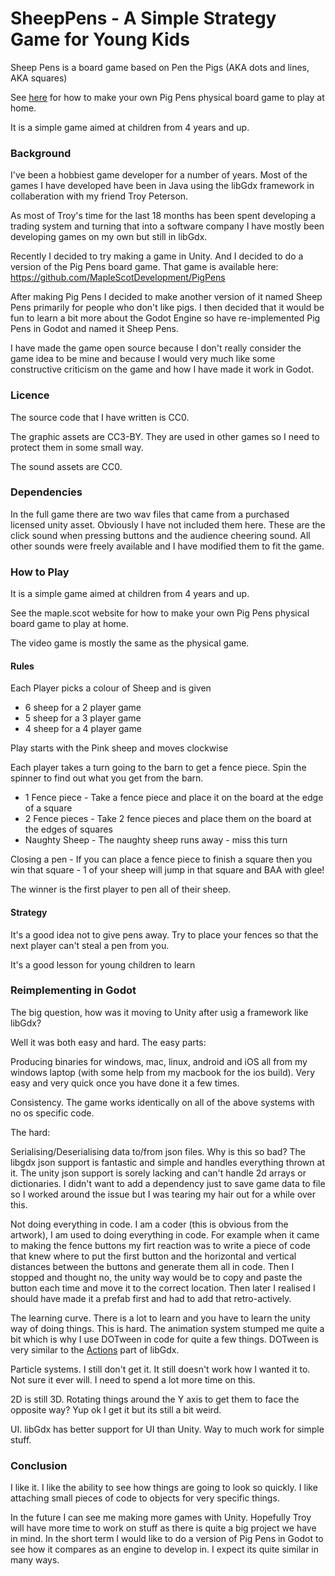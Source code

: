 # SheepPens - A Simple Strategy Game for Young Kids

Sheep Pens is a board game based on Pen the Pigs (AKA dots and lines, AKA squares)

See <a href="http://maple.scot/index.php/our-games/18-pig-pens">here</a> for how to make your own Pig Pens physical board game to play at home.

It is a simple game aimed at children from 4 years and up.

### Background

I've been a hobbiest game developer for a number of years.
Most of the games I have developed have been in Java using the libGdx framework in collaberation with my friend Troy Peterson.

As most of Troy's time for the last 18 months has been spent developing a trading system and turning that into a software company I have mostly been developing games on my own but still in libGdx.

Recently I decided to try making a game in Unity. And I decided to do a version of the Pig Pens board game.
That game is available here: https://github.com/MapleScotDevelopment/PigPens

After making Pig Pens I decided to make another version of it named Sheep Pens primarily for people who don't like pigs.
I then decided that it would be fun to learn a bit more about the Godot Engine so have re-implemented Pig Pens in Godot and named it Sheep Pens.

I have made the game open source because I don't really consider the game idea to be mine and because I would very much like some constructive criticism on the game and how I have made it work in Godot.

### Licence

The source code that I have written is CC0.

The graphic assets are CC3-BY. They are used in other games so I need to protect them in some small way.

The sound assets are CC0.

### Dependencies

In the full game there are two wav files that came from a purchased licensed unity asset. Obviously I have not included them here.
These are the click sound when pressing buttons and the audience cheering sound. All other sounds were freely available and I have modified them to fit the game.


### How to Play

It is a simple game aimed at children from 4 years and up.

See the maple.scot website for how to make your own Pig Pens physical board game to play at home.

The video game is mostly the same as the physical game.

#### Rules
Each Player picks a colour of Sheep and is given

* 6 sheep for a 2 player game
* 5 sheep for a 3 player game
* 4 sheep for a 4 player game

Play starts with the Pink sheep and moves clockwise

Each player takes a turn going to the barn to get a fence piece. Spin the spinner to find out what you get from the barn.

* 1 Fence piece - Take a fence piece and place it on the board at the edge of a square
* 2 Fence pieces - Take 2 fence pieces and place them on the board at the edges of squares
* Naughty Sheep - The naughty sheep runs away - miss this turn

Closing a pen - If you can place a fence piece to finish a square then you win that square - 1 of your sheep will jump in that square and BAA with glee!

The winner is the first player to pen all of their sheep.
 

#### Strategy
It's a good idea not to give pens away. Try to place your fences so that the next player can't steal a pen from you.

It's a good lesson for young children to learn


### Reimplementing in Godot

The big question, how was it moving to Unity after usig a framework like libGdx?

Well it was both easy and hard.
The easy parts:

Producing binaries for windows, mac, linux, android and iOS all from my windows laptop (with some help from my macbook for the ios build). Very easy and very quick once you have done it a few times.

Consistency. The game works identically on all of the above systems with no os specific code.

The hard:

Serialising/Deserialising data to/from json files. Why is this so bad?
The libgdx json support is fantastic and simple and handles everything thrown at it.
The unity json support is sorely lacking and can't handle 2d arrays or dictionaries.
I didn't want to add a dependency just to save game data to file so I worked around the issue but I was tearing my hair out for a while over this.

Not doing everything in code. I am a coder (this is obvious from the artwork), I am used to doing everything in code. For example when it came to making the fence buttons my firt reaction was to write a piece of code that knew where to put the first button and the horizontal and vertical distances between the buttons and generate them all in code. Then I stopped and thought no, the unity way would be to copy and paste the button each time and move it to the correct location. Then later I realised I should have made it a prefab first and had to add that retro-actively.

The learning curve. There is a lot to learn and you have to learn the unity way of doing things. This is hard. The animation system stumped me quite a bit which is why I use DOTween in code for quite a few things. DOTween is very similar to the <a href="https://libgdx.badlogicgames.com/ci/nightlies/docs/api/com/badlogic/gdx/scenes/scene2d/actions/Actions.html">Actions</a> part of libGdx.

Particle systems. I still don't get it. It still doesn't work how I wanted it to. Not sure it ever will. I need to spend a lot more time on this.

2D is still 3D. Rotating things around the Y axis to get them to face the opposite way? Yup ok I get it but its still a bit weird.

UI. libGdx has better support for UI than Unity. Way to much work for simple stuff.

### Conclusion

I like it. I like the ability to see how things are going to look so quickly. I like attaching small pieces of code to objects for very specific things.

In the future I can see me making more games with Unity. Hopefully Troy will have more time to work on stuff as there is quite a big project we have in mind. In the short term I would like to do a version of Pig Pens in Godot to see how it compares as an engine to develop in. I expect its quite similar in many ways.
